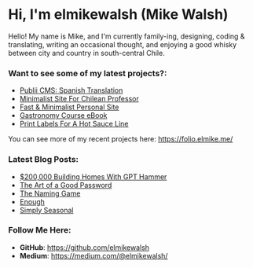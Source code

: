# Hi, I'm elmikewalsh (Mike Walsh)




Hello! My name is Mike, and I'm currently family-ing, designing, coding & translating, writing an occasional thought, and enjoying a good whisky between city and country in south-central Chile.




### **Want to see some of my latest projects?:**
<!-- PORTFOLIO:START -->
- [Publii CMS: Spanish Translation](https://dev.elmikewalsh.com/en/publii-cms-spanish-translation/)
- [Minimalist Site For Chilean Professor](https://dev.elmikewalsh.com/en/minimalist-site-for-chilean-professor/)
- [Fast &amp; Minimalist Personal Site](https://dev.elmikewalsh.com/en/fast-and-minimalist-personal-site/)
- [Gastronomy Course eBook](https://dev.elmikewalsh.com/en/ebook-for-a-university-gastronomy-course/)
- [Print Labels For A Hot Sauce Line](https://dev.elmikewalsh.com/en/print-labels-for-a-hot-sauce-line/)
<!-- PORTFOLIO:END -->


You can see more of my recent projects here: https://folio.elmike.me/

### **Latest Blog Posts:**
<!-- BLOG-POST-LIST:START -->
- [$200,000 Building Homes With GPT Hammer](https://www.elmike.me/200000-building-homes-with-gpt-hammer/)
- [The Art of a Good Password](https://www.elmike.me/the-art-of-a-good-password/)
- [The Naming Game](https://www.elmike.me/the-naming-game/)
- [Enough](https://www.elmike.me/enough/)
- [Simply Seasonal](https://www.elmike.me/simply-seasonal/)
<!-- BLOG-POST-LIST:END -->

### **Follow Me Here:**

- **GitHub**: https://github.com/elmikewalsh
- **Medium**: https://medium.com/@elmikewalsh/
